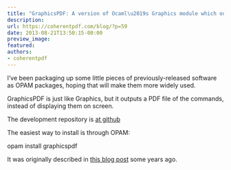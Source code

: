 ```yaml
---
title: "GraphicsPDF: A version of Ocaml\u2019s Graphics module which outputs PDF"
description:
url: https://coherentpdf.com/blog/?p=59
date: 2013-08-21T13:50:15-00:00
preview_image:
featured:
authors:
- coherentpdf
---
```


<p>I&rsquo;ve been packaging up some little pieces of previously-released software as OPAM packages, hoping that will make them more widely used.</p>
<p>GraphicsPDF is just like Graphics, but it outputs a PDF file of the commands, instead of displaying them on screen.</p>
<p>The development repository is <a href="https://github.com/johnwhitington/graphicspdf">at github</a></p>
<p>The easiest way to install is through OPAM:</p>
<p>opam install graphicspdf</p>
<p>It was originally described in <a href="https://coherentpdf.com/blog/?p=45">this blog post</a> some years ago.</p>


